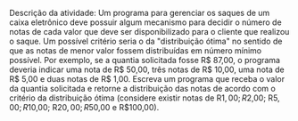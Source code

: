 Descrição da atividade:
Um programa para gerenciar os saques de um caixa eletrônico deve possuir algum mecanismo para decidir o número de notas de cada valor que deve ser disponibilizado para o cliente que realizou o saque. Um possível critério seria o da "distribuição ótima" no sentido de que as notas de menor valor fossem distribuídas em número mínimo possível. Por exemplo, se a quantia solicitada fosse R$ 87,00, o programa deveria indicar uma nota de R$ 50,00, três notas de R$ 10,00, uma nota de R$ 5,00 e duas notas de R$ 1,00. Escreva um programa que receba o valor da quantia solicitada e retorne a distribuição das notas de acordo com o critério da distribuição ótima (considere existir notas de R$1,00; R$2,00; R$5,00; R$10,00; R$20,00; R$50,00 e R$100,00).
